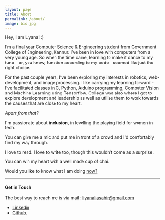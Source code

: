 ```yaml
---
layout: page
title: About
permalink: /about/
image: bio.jpg
---
```


Hey, I am Liyana! :)

I’m a final year Computer Science & Engineering student from Government College of Engineering, Kannur. I’ve been in love with computers from a very young age. So when the time came, learning to make it dance to my tune - or, you know, function according to my code - seemed like just the right choice.

For the past couple years, I’ve been exploring my interests in robotics, web-development, and image processing. I like carrying my learning forward - I’ve facilitated classes in C, Python, Arduino programming, Computer Vision and Machine Learning using Tensorflow. College was also where I got to explore development and leadership as well as utilize them to work towards the causes that are close to my heart.

*Apart from that?*

I'm passionate about __inclusion__, in levelling the playing field for women in tech.

You can give me a mic and put me in front of a crowd and I'd comfortably find my way through.

I love to read. I love to write too, though this wouldn't come as a surprise.

You can win my heart with a well made cup of chai.

Would you like to know what I am doing [now?](http://www.liyanasahir.in/now)

***

#### Get in Touch

The best way to reach me is via mail : liyanaliasahir@gmail.com


* [Linkedin](https://linkedin.com/in/liyanasahir)
* [Github](https://www.github.com/liyanasahir).
